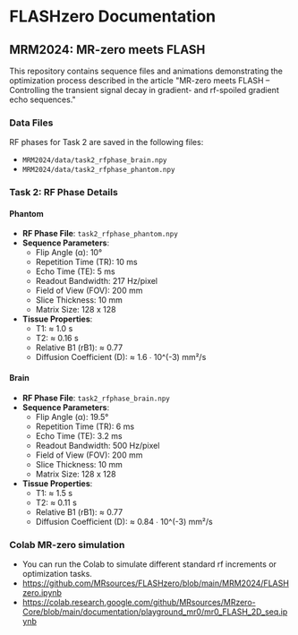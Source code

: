 # FLASHzero Documentation

## MRM2024: MR-zero meets FLASH

This repository contains sequence files and animations demonstrating the optimization process described in the article "MR-zero meets FLASH – Controlling the transient signal decay in gradient- and rf-spoiled gradient echo sequences."

### Data Files

RF phases for Task 2 are saved in the following files:
- `MRM2024/data/task2_rfphase_brain.npy`
- `MRM2024/data/task2_rfphase_phantom.npy`

### Task 2: RF Phase Details

#### Phantom
- **RF Phase File**: `task2_rfphase_phantom.npy`
- **Sequence Parameters**:
  - Flip Angle (α): 10°
  - Repetition Time (TR): 10 ms
  - Echo Time (TE): 5 ms
  - Readout Bandwidth: 217 Hz/pixel
  - Field of View (FOV): 200 mm
  - Slice Thickness: 10 mm
  - Matrix Size: 128 x 128
- **Tissue Properties**:
  - T1: ≈ 1.0 s
  - T2: ≈ 0.16 s
  - Relative B1 (rB1): ≈ 0.77
  - Diffusion Coefficient (D): ≈ 1.6 ∙ 10^(-3) mm²/s

#### Brain
- **RF Phase File**: `task2_rfphase_brain.npy`
- **Sequence Parameters**:
  - Flip Angle (α): 19.5°
  - Repetition Time (TR): 6 ms
  - Echo Time (TE): 3.2 ms
  - Readout Bandwidth: 500 Hz/pixel
  - Field of View (FOV): 200 mm
  - Slice Thickness: 10 mm
  - Matrix Size: 128 x 128
- **Tissue Properties**:
  - T1: ≈ 1.5 s
  - T2: ≈ 0.11 s
  - Relative B1 (rB1): ≈ 0.77
  - Diffusion Coefficient (D): ≈ 0.84 ∙ 10^(-3) mm²/s

### Colab MR-zero simulation
- You can run the Colab to simulate different standard rf increments or optimization tasks.
- https://github.com/MRsources/FLASHzero/blob/main/MRM2024/FLASHzero.ipynb
- https://colab.research.google.com/github/MRsources/MRzero-Core/blob/main/documentation/playground_mr0/mr0_FLASH_2D_seq.ipynb
